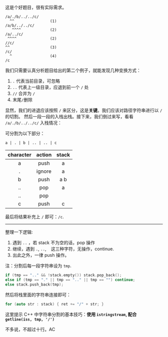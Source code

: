 这是个好题目，很有实际需求。

    /a/./b/../../c/
      ^^                (1)
    /a/b/../../c/
       ^^^^             (2)
    /a/../c/
     ^^^^               (2)
    //c/
    ^^                  (3)
    /c/
      ^                 (4)
    /c

我们只需要认真分析题目给出的第二个例子，就能发现几种变换方式：

1. `.` 代表当前目录，可忽略
2. `..` 代表上一级目录，应退到前一个 `/` 处
3. `//` 合并为 `/`
4. 末尾`/`删除

显然，我们的进退应该按照 `/` 来区分，这是**关键**。我们应该对路径字符串进行以 `/` 的切割。
然后一段一段的入栈出栈。接下来，我们倒过来写，看看 `/a/./b/../../c/` 入栈情况：

可分割为以下部分：

    a | . | b | .. | .. | c

| character | action | stack  |
| :-------: | :----: | :----: |
|   a       |   push |   a    |
|   .       | ignore |   a    |
|   b       |   push |   a b  |
|   ..      |   pop  |   a    |
|   ..      |   pop  |        |
|   c       |   push |   c    |

最后将结果补充上 `/` 即可：`/c`.

-----

整理一下逻辑:

1. 遇到 `..` ，若 stack 不为空的话，pop 操作
2. 继续，遇到 `.`, `..`, ` ` 这三种字符，无操作，continue.
3. 出此之外，一律 push 操作。

注：分割后每一段字符串设为 `tmp`.

```cpp
if (tmp == ".." && !stack.empty()) stack.pop_back();
else if (tmp == "." || tmp == ".." || tmp == "") continue;
else stack.push_back(tmp);
```

然后将栈里面的字符串连接即可：

```cpp
for (auto str : stack) { ret += "/" + str; }
```

这里提示 C++ 中字符串分割的基本技巧：**使用 `istringstream`, 配合 `getline(iss, tmp, '/')`**

不多说，不超过十行。AC
